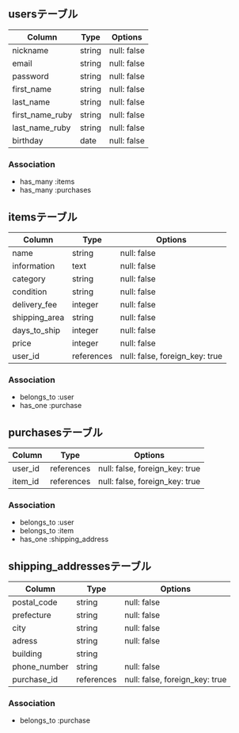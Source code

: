 ## usersテーブル
| Column          | Type     | Options     |
| --------------- | -------- | ----------- |
| nickname        | string   | null: false |
| email           | string   | null: false |
| password        | string   | null: false |
| first_name      | string   | null: false |
| last_name       | string   | null: false |
| first_name_ruby | string   | null: false |
| last_name_ruby  | string   | null: false |
| birthday        | date     | null: false |

### Association
- has_many :items
- has_many :purchases

## itemsテーブル
| Column        | Type       | Options                        |
| ------------- | ---------- | ------------------------------ |
| name          | string     | null: false                    |
| information   | text       | null: false                    |
| category      | string     | null: false                    |
| condition     | string     | null: false                    |
| delivery_fee  | integer    | null: false                    |
| shipping_area | string     | null: false                    |
| days_to_ship  | integer    | null: false                    |
| price         | integer    | null: false                    |
| user_id       | references | null: false, foreign_key: true |

### Association
- belongs_to :user
- has_one    :purchase

## purchasesテーブル
| Column        | Type       | Options                        |
| ------------- | ---------- | ------------------------------ |
| user_id       | references | null: false, foreign_key: true |
| item_id       | references | null: false, foreign_key: true |

### Association
- belongs_to :user
- belongs_to :item
- has_one    :shipping_address

## shipping_addressesテーブル
| Column        | Type       | Options                        |
| ------------- | ---------- | ------------------------------ |
| postal_code   | string     | null: false                    |
| prefecture    | string     | null: false                    |
| city          | string     | null: false                    |
| adress        | string     | null: false                    |
| building      | string     |                                |
| phone_number  | string     | null: false                    |
| purchase_id   | references | null: false, foreign_key: true |

### Association
- belongs_to :purchase
